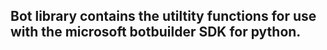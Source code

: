 ﻿## Bot library contains the utiltity functions for use with the microsoft botbuilder SDK for python.
